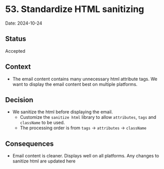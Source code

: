 # 53. Standardize HTML sanitizing

Date: 2024-10-24

## Status

Accepted

## Context

- The email content contains many unnecessary html attribute tags. We want to display the email content best on multiple platforms.

## Decision

- We sanitize the html before displaying the email.
  - Customize the `sanitize html` library to allow `attributes`, `tags` and `className` to be used.
  - The processing order is from `tags` -> `attributes` -> `className`

## Consequences

- Email content is cleaner. Displays well on all platforms. Any changes to sanitize html are updated here
